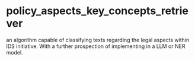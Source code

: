 # policy_aspects_key_concepts_retriever
 an algorithm capable of classifying texts regarding the legal aspects within IDS initiative. With a further prospection of implementing in a LLM or NER model.
